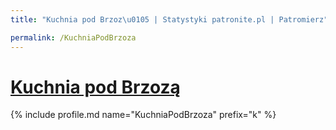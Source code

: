 ```yaml
---
title: "Kuchnia pod Brzoz\u0105 | Statystyki patronite.pl | Patromierz"

permalink: /KuchniaPodBrzoza
---
```


# [Kuchnia pod Brzozą](https://patronite.pl/KuchniaPodBrzoza)

{% include profile.md name="KuchniaPodBrzoza" prefix="k" %}
